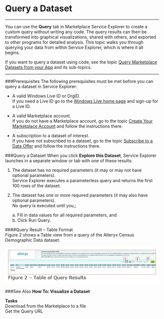     
<properties 
   pageTitle="Query a Dataset" 
   description="How to query a Dataset" 
   services="cloud-services" 
   documentationCenter="" 
   authors="kevinscharpenberg" 
   manager="manager-alias" 
   editor=""/>

<tags
   ms.service="marketplace"
   ms.devlang="na"
   ms.topic="article"
   ms.tgt_pltfrm="na"
   ms.workload="data-services" 
   ms.date="02/16/2015"
   ms.author="kevsch"/>

#  Query a Dataset 
 -----------

You can use the **Query** tab in Marketplace Service Explorer to create a custom query without writing any code. The query results can then be transformed into graphical visualizations, shared with others, and exported to other programs for detailed analysis. This topic walks you through querying your data from within Service Explorer, which is where it all begins.

If you want to query a dataset using code, see the topic [Query Marketplace Datasets from your App](./marketplace-data-market-query-marketplace-datasets-from-your-app.md) and its sub-topics.

 
 -----------
 
###Prerequisites
The following prerequisites must be met before you can query a dataset in Service Explorer:

- A valid Windows Live ID or OrgID. <br>
If you need a Live ID go to the [Windows Live home page](http://go.microsoft.com/fwlink/?linkid=202643) and sign-up for a Live ID.


- A valid Marketplace account. <br>
If you do not have a Marketplace account, go to the topic [Create Your Marketplace Account](./marketplace-data-market-create-your-marketplace-account.md) and follow the instructions there.


- A subscription to a dataset of interest. <br>
If you have not subscribed to a dataset, go to the topic [Subscribe to a Data Offer](./marketplace-data-market-subscribe-to-a-data-offer.md) and follow the instructions there.

###Query a Dataset
When you click **Explore this Dataset**, Service Explorer launches in a separate window or tab with one of these results: 

1. The dataset has no required parameters (it may or may not have optional parameters). <br>Service Explorer executes a parameterless query and returns the first 100 rows of the dataset.


2. The dataset has one or more required parameters (it may also have optional parameters). <br>No query is executed until you,; 

	a. Fill in data values for all required parameters, and <br>
	b. Click Run Query.




####Query Result – Table Format <br>
Figure 2 shows a Table view from a query of the Alteryx Census Demographic Data dataset. 

![alt text](./media/marketplace-data-market-query-a-dataset/queryresults.png)


###See Also
**How To: Visualize a Dataset**

**Tasks** <br>
Download from the Marketplace to a file <br>
Get the Query URL


